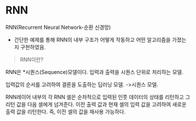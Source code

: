 # RNN
RNN(Recurrent Neural Network-순환 신경망)

- 간단한 예제를 통해 RNN의 내부 구조가 어떻게 작동하고 어떤 알고리즘을 가졌는지 구현하였음.



> RNN이란?



RNN은 *시퀀스(Sequence)모델이다. 입력과 출력을 시퀀스 단위로 처리하는 모델.



입력값의 순서를 고려하여 결론을 도출하는 딥러닝 모델. ->시퀀스 모델.



RNN레이어 내부의 각 RNN 셀은 순차적으로 입력된 인풋 데이터의 상태를 리턴하고 그 리턴 값을 다음 셀에게 넘겨준다. 이전 출력 값과 현재 셀의 입력 값을 고려하여 새로운 출력 값을 리턴한다. 즉, 이전 셀의 값을 재사용 가능하다.
